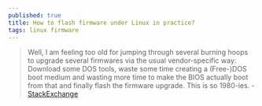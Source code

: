 ```yaml
---
published: true
title: How to flash firmware under Linux in practice?
tags: linux firmware
---
```

> Well, I am feeling too old for jumping through several burning hoops to upgrade several firmwares via the usual vendor-specific way: Download some DOS tools, waste some time creating a (Free-)DOS boot medium and wasting more time to make the BIOS actually boot from that and finally flash the firmware upgrade. This is so 1980-ies. - [StackExchange](https://unix.stackexchange.com/questions/1920/how-to-flash-firmware-under-linux-in-practice)
